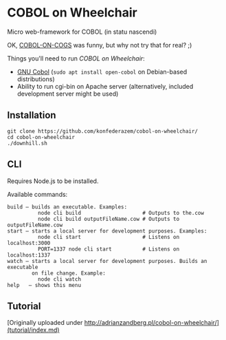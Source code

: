 COBOL on Wheelchair
===================

Micro web-framework for COBOL (in statu nascendi)

OK, [COBOL-ON-COGS](http://www.coboloncogs.org/HOME.HTM) was funny, but why not try that for real? ;)

Things you'll need to run _COBOL on Wheelchair_:

* [GNU Cobol](http://sourceforge.net/projects/open-cobol/) (```sudo apt install open-cobol``` on Debian-based distributions)
* Ability to run cgi-bin on Apache server (alternatively, included development server might be used)


Installation
-------------

```
git clone https://github.com/konfederazem/cobol-on-wheelchair/
cd cobol-on-wheelchair
./downhill.sh
```

CLI
---

Requires Node.js to be installed.

Available commands:
```
build – builds an executable. Examples:
          node cli build                    # Outputs to the.cow
          node cli build outputFileName.cow # Outputs to outputFileName.cow
start – starts a local server for development purposes. Examples:
          node cli start                    # Listens on localhost:3000
          PORT=1337 node cli start          # Listens on localhost:1337
watch – starts a local server for development purposes. Builds an executable
        on file change. Example:
          node cli watch
help   – shows this menu
```

Tutorial
--------

[Originally uploaded under http://adrianzandberg.pl/cobol-on-wheelchair/](tutorial/index.md)
